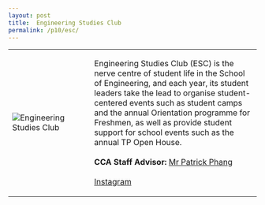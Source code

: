 ```yaml
---
layout: post
title:  Engineering Studies Club
permalink: /p10/esc/
---
```


<table>
    <tr>
        <td style="width:33%"><image src="{{site.baseurl}}/images/CCA_ESC.jpg" style="display:block;margin-left:auto;margin-right:auto;" alt="Engineering Studies Club"></image></td>
        <td>
            <p>
                Engineering Studies Club (ESC) is the nerve centre of student life in the School of Engineering, and each year, its student leaders take the lead to organise student-centered events such as student camps and the annual Orientation programme for Freshmen, as well as provide student support for school events such as the annual TP Open House.<br>
                <br>
                <b>CCA Staff Advisor:</b> <a href="mailto:chianwei@tp.edu.sg">Mr Patrick Phang</a><br>
                <br>
                <a href="https://www.instagram.com/tp_esc">Instagram</a>
            </p>
        </td>
    </tr>
 
</table>
